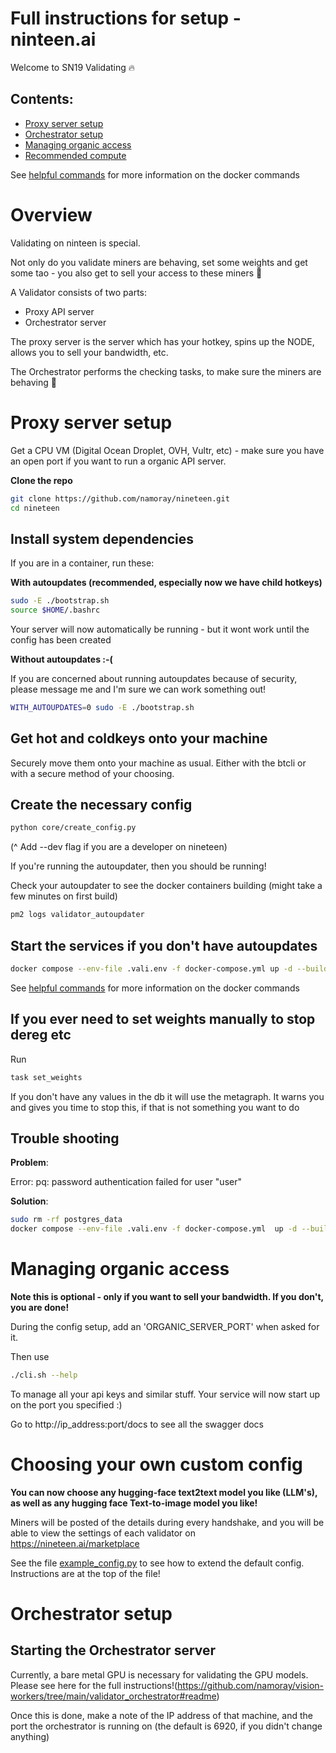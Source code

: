 # Full instructions for setup - ninteen.ai

Welcome to SN19 Validating 🔥


## Contents:

- [Proxy server setup](#proxy-server-setup)
- [Orchestrator setup](#orchestrator-setup)
- [Managing organic access](#managing-organic-access)
- [Recommended compute](./recommended-compute)

See [helpful commands](./helpful-commands.md) for more information on the docker commands

# Overview

Validating on ninteen is special.

Not only do you validate miners are behaving, set some weights and get some tao - you also get to sell your access to these miners 🤩


A Validator consists of two parts:

- Proxy API server
- Orchestrator server

The proxy server is the server which has your hotkey,  spins up the NODE, allows you to sell your bandwidth, etc. 

The Orchestrator performs the checking tasks, to make sure the miners are behaving 🫡


# Proxy server setup

Get a CPU VM (Digital Ocean Droplet, OVH, Vultr, etc)  - make sure you have an open port if you want to run a organic API server.

**Clone the repo**
```bash
git clone https://github.com/namoray/nineteen.git
cd nineteen
```

## Install system dependencies

If you are in a container, run these:

**With autoupdates (recommended, especially now we have child hotkeys)**

```bash
sudo -E ./bootstrap.sh
source $HOME/.bashrc
```
Your server will now automatically be running - but it wont work until the config has been created

**Without autoupdates :-(**

If you are concerned about running autoupdates because of security, please message me and I'm sure we can work something out!
```bash
WITH_AUTOUPDATES=0 sudo -E ./bootstrap.sh 
```


## Get hot and coldkeys onto your machine

Securely move them onto your machine as usual. Either with the btcli or with a secure method of your choosing.


## Create the necessary config


```bash
python core/create_config.py
```
(^ Add --dev flag if you are a developer on nineteen)

If you're running the autoupdater, then you should be running!

Check your autoupdater to see the docker containers building (might take a few minutes on first build)
```bash
pm2 logs validator_autoupdater
```

## Start the services if you don't have autoupdates

```bash
docker compose --env-file .vali.env -f docker-compose.yml up -d --build
```

See [helpful commands](./helpful-commands.md) for more information on the docker commands

## If you ever need to set weights manually to stop dereg etc

Run 
```bash
task set_weights
```

If you don't have any values in the db it will use the metagraph. It warns you and gives you time to stop this, if that is not something you want to do

## Trouble shooting

**Problem**:

Error: pq: password authentication failed for user "user"

**Solution**:

```bash
sudo rm -rf postgres_data
docker compose --env-file .vali.env -f docker-compose.yml  up -d --build
```


# Managing organic access

**Note this is optional - only if you want to sell your bandwidth. If you don't, you are done!**

During the config setup, add an 'ORGANIC_SERVER_PORT' when asked for it.

Then use 
```bash
./cli.sh --help
``` 
To manage all your api keys and similar stuff. Your service will now start up on the port you specified :)

Go to http://ip_address:port/docs to see all the swagger docs


# Choosing your own custom config

**You can now choose any hugging-face text2text model you like (LLM's), as well as any hugging face Text-to-image model you like!**

Miners will be posted of the details during every handshake, and you will be able to view the settings of each validator on https://nineteen.ai/marketplace

See the file [example_config.py](../core/example_config.py) to see how to extend the default config. Instructions are
at the top of the file!

# Orchestrator setup

## Starting the Orchestrator server

Currently, a bare metal GPU is necessary for validating the GPU models. Please see here for the full instructions!(https://github.com/namoray/vision-workers/tree/main/validator_orchestrator#readme)

Once this is done, make a note of the IP address of that machine, and the port the orchestrator is running on (the default is 6920, if you didn't change anything)


